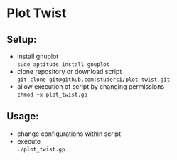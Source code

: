 Plot Twist
==========

Setup:
------
* install gnuplot  
```sudo aptitude install gnuplot```  
* clone repository or download script  
```git clone git@github.com:studersi/plot-twist.git```
* allow execution of script by changing permissions  
```chmod +x plot_twist.gp```

Usage:
------
* change configurations within script  
* execute  
```./plot_twist.gp```  